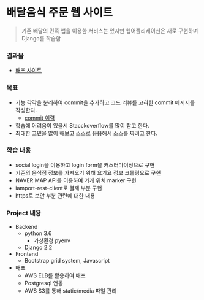 # 배달음식 주문 웹 사이트> 기존 배달의 민족 앱을 이용한 서비스는 있지만 웹어플리케이션은 새로 구현하며 Django를 학습함### 결과물- <a href='#'>배포 사이트</a>### 목표- 기능 각각을 분리하여 commit을 추가하고 코드 리뷰를 고혀한 commit 메시지를 작성한다.  - <a href='https://github.com/SeungHyeonTak/fooddelivery/commits/master'>commit 이력</a> - 학습에 어려움이 있을시 Stacckoverflow를 많이 참고 한다.- 최대한 고민을 많이 해보고 스스로 응용해서 소스를 짜려고 한다.### 학습 내용- social login을 이용하고 login form을 커스터마이징으로 구현- 기존의 음식점 정보를 가져오기 위해 요기요 정보 크롤링으로 구현- NAVER MAP API를 이용하여 가게 위치 marker 구현- iamport-rest-client로 결제 부분 구현- https로 보안 부분 관련에 대한 내용### Project 내용- Backend  - python 3.6    - 가상환경 pyenv  - Django 2.2- Frontend  - Bootstrap grid system, Javascript- 배포  - AWS ELB를 활용하여 배포  - Postgresql 연동  - AWS S3를 통해 static/media 파일 관리